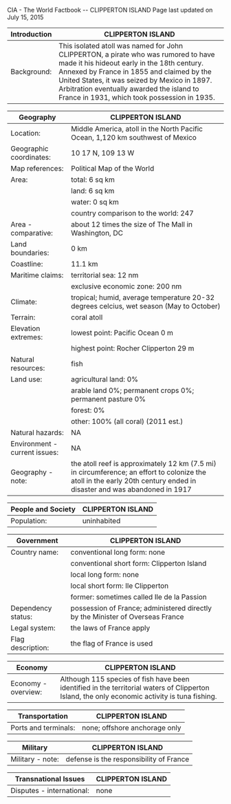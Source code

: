 CIA - The World Factbook --   CLIPPERTON ISLAND 
Page last updated on July 15, 2015

| Introduction | CLIPPERTON ISLAND |
| --- | --- |
| Background: | This isolated atoll was named for John CLIPPERTON, a pirate who was rumored to have made it his hideout early in the 18th century. Annexed by France in 1855 and claimed by the United States, it was seized by Mexico in 1897. Arbitration eventually awarded the island to France in 1931, which took possession in 1935. |

| Geography | CLIPPERTON ISLAND |
| --- | --- |
| Location: | Middle America, atoll in the North Pacific Ocean, 1,120 km southwest of Mexico |
| Geographic coordinates: | 10 17 N, 109 13 W |
| Map references: | Political Map of the World |
| Area: | total: 6 sq km |
| | land: 6 sq km |
| | water: 0 sq km |
| | country comparison to the world:  247 |
| Area - comparative: | about 12 times the size of The Mall in Washington, DC |
| Land boundaries: | 0 km |
| Coastline: | 11.1 km |
| Maritime claims: | territorial sea: 12 nm |
| | exclusive economic zone: 200 nm |
| Climate: | tropical; humid, average temperature 20-32 degrees celcius, wet season (May to October) |
| Terrain: | coral atoll |
| Elevation extremes: | lowest point: Pacific Ocean 0 m |
| | highest point: Rocher Clipperton 29 m |
| Natural resources: | fish |
| Land use: | agricultural land: 0% |
| | arable land 0%; permanent crops 0%; permanent pasture 0% |
| | forest: 0% |
| | other: 100% (all coral) (2011 est.) |
| Natural hazards: | NA |
| Environment - current issues: | NA |
| Geography - note: | the atoll reef is approximately 12 km (7.5 mi) in circumference; an effort to colonize the atoll in the early 20th century ended in disaster and was abandoned in 1917 |

| People and Society | CLIPPERTON ISLAND |
| --- | --- |
| Population: | uninhabited |

| Government | CLIPPERTON ISLAND |
| --- | --- |
| Country name: | conventional long form: none |
| | conventional short form: Clipperton Island |
| | local long form: none |
| | local short form: Ile Clipperton |
| | former: sometimes called Ile de la Passion |
| Dependency status: | possession of France; administered directly by the Minister of Overseas France |
| Legal system: | the laws of France apply |
| Flag description: | the flag of France is used |

| Economy | CLIPPERTON ISLAND |
| --- | --- |
| Economy - overview: | Although 115 species of fish have been identified in the territorial waters of Clipperton Island, the only economic activity is tuna fishing. |

| Transportation | CLIPPERTON ISLAND |
| --- | --- |
| Ports and terminals: | none; offshore anchorage only |

| Military | CLIPPERTON ISLAND |
| --- | --- |
| Military - note: | defense is the responsibility of France |

| Transnational Issues | CLIPPERTON ISLAND |
| --- | --- |
| Disputes - international: | none |

